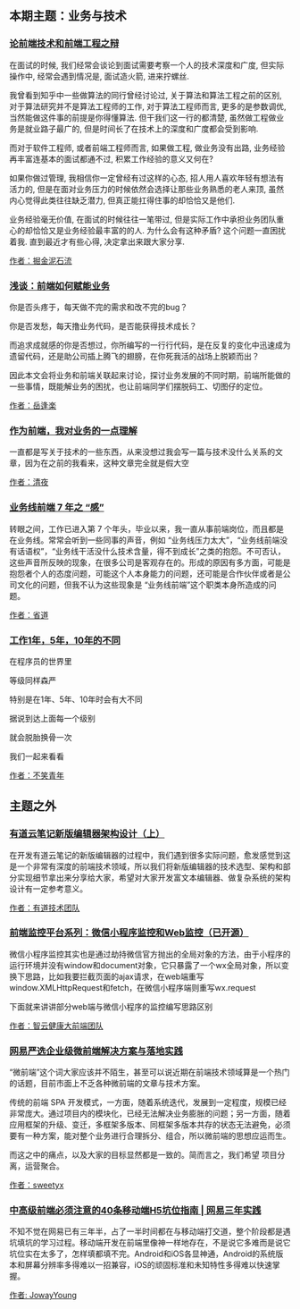 ## 本期主题：业务与技术

### [论前端技术和前端工程之辩](https://juejin.cn/post/6922711838924734477)

在面试的时候, 我们经常会谈论到面试需要考察一个人的技术深度和广度, 但实际操作中, 经常会遇到情况是, 面试造火箭, 进来拧螺丝.

我曾看到知乎中一些做算法的同行曾经讨论过, 关于算法和算法工程之前的区别, 对于算法研究并不是算法工程师的工作, 对于算法工程师而言, 更多的是参数调优, 当然能做这件事的前提是你得懂算法. 但干我们这一行的都清楚, 虽然做工程做业务是就业路子最广的, 但是时间长了在技术上的深度和广度都会受到影响.

而对于软件工程师, 或者前端工程师而言, 如果做工程, 做业务没有出路, 业务经验再丰富连基本的面试都通不过, 积累工作经验的意义又何在?

如果你做过管理, 我相信你一定曾经有过这样的心态, 招人用人喜欢年轻有想法有活力的, 但是在面对业务压力的时候依然会选择让那些业务熟悉的老人来顶, 虽然内心觉得此类往往缺乏潜力, 但真正能扛得住事的却恰恰又是他们.

业务经验毫无价值, 在面试的时候往往一笔带过, 但是实际工作中承担业务团队重心的却恰恰又是业务经验最丰富的的人. 为什么会有这种矛盾? 这个问题一直困扰着我. 直到最近才有些心得, 决定拿出来跟大家分享.

[作者：掘金泥石流](https://juejin.cn/post/6922711838924734477)

### [浅谈：前端如何赋能业务](https://zhuanlan.zhihu.com/p/62722892)

你是否头疼于，每天做不完的需求和改不完的bug？

你是否发愁，每天撸业务代码，是否能获得技术成长？

而追求成就感的你是否想过，你所编写的一行行代码，是在反复的变化中迅速成为遗留代码，还是助公司插上腾飞的翅膀，在你死我活的战场上脱颖而出？

因此本文会将业务和前端关联起来讨论，探讨业务发展的不同时期，前端所能做的一些事情，既能解业务的困扰，也让前端同学们摆脱码工、切图仔的定位。

[作者：岳逢楽](https://zhuanlan.zhihu.com/p/62722892)

### [作为前端，我对业务的一点理解](https://juejin.cn/post/6876977166051966984)

一直都是写关于技术的一些东西，从来没想过我会写一篇与技术没什么关系的文章，因为在之前的我看来，这种文章完全就是假大空

[作者：清夜](https://juejin.cn/post/6876977166051966984)

### [业务线前端 7 年之 “感”](https://mp.weixin.qq.com/s/kfKJDzbWKChIkGgjL0-_CQ)

转眼之间，工作已进入第 7 个年头，毕业以来，我一直从事前端岗位，而且都是在业务线。常常会听到一些同事的声音，例如 “业务线压力太大”，“业务线前端没有话语权”，“业务线干活没什么技术含量，得不到成长”之类的抱怨。不可否认，这些声音所反映的现象，在很多公司是客观存在的。形成的原因有多方面，可能是抱怨者个人的态度问题，可能这个人本身能力的问题，还可能是合作伙伴或者是公司文化的问题，但我不认为这些现象是 “业务线前端”这个职类本身所造成的问题。

[作者：省道](https://mp.weixin.qq.com/s/kfKJDzbWKChIkGgjL0-_CQ)

### [工作1年，5年，10年的不同](https://mp.weixin.qq.com/s/sMJfBccfLg9OCaq_YLuueg)

在程序员的世界里

等级同样森严

特别是在1年、5年、10年时会有大不同

据说到达上面每一个级别

就会脱胎换骨一次

我们一起来看看

[作者：不笑青年](https://mp.weixin.qq.com/s/sMJfBccfLg9OCaq_YLuueg)

## 主题之外

### [有道云笔记新版编辑器架构设计（上）](https://mp.weixin.qq.com/s/9L8yqxKptFbe1-cE3C5KEQ)

在开发有道云笔记的新版编辑器的过程中，我们遇到很多实际问题，愈发感觉到这是一个非常有深度的前端技术领域，所以我们将新版编辑器的技术选型、架构和部分实现细节拿出来分享给大家，希望对大家开发富文本编辑器、做复杂系统的架构设计有一定参考意义。

[作者：有道技术团队](https://mp.weixin.qq.com/s/9L8yqxKptFbe1-cE3C5KEQ)

### [前端监控平台系列：微信小程序监控和Web监控（已开源）](https://juejin.cn/post/6921549680639737863)

微信小程序监控其实也是通过劫持微信官方抛出的全局对象的方法，由于小程序的运行环境并没有window和document对象，它只暴露了一个wx全局对象，所以变换下思路，比如我要拦截页面的ajax请求，在web端重写window.XMLHttpRequest和fetch，在微信小程序端则重写wx.request

下面就来讲讲部分web端与微信小程序的监控编写思路区别

[作者：智云健康大前端团队](https://juejin.cn/post/6921549680639737863)

### [网易严选企业级微前端解决方案与落地实践](https://zhuanlan.zhihu.com/p/97226980)

“微前端”这个词大家应该并不陌生，甚至可以说近期在前端技术领域算是一个热门的话题，目前市面上不乏各种微前端的文章与技术方案。

传统的前端 SPA 开发模式，一方面，随着系统迭代，发展到一定程度，规模已经非常庞大。通过项目内的模块化，已经无法解决业务膨胀的问题；另一方面，随着应用框架的升级、变迁，多框架多版本、同框架多版本共存的状态无法避免，必须要有一种方案，能对整个业务进行合理拆分、组合，所以微前端的思想应运而生。

而这之中的痛点，以及大家的目标显然都是一致的。简而言之，我们希望 项目分离，运营聚合。

[作者：sweetyx](https://zhuanlan.zhihu.com/p/97226980)

### [中高级前端必须注意的40条移动端H5坑位指南 | 网易三年实践](https://mp.weixin.qq.com/s/0F0Pd1Qzmf3YCXkcEHbzgw)

不知不觉在网易已有三年半，占了一半时间都在与移动端打交道，整个阶段都是遇坑填坑的学习过程。移动端开发在前端里像神一样地存在，不是说它多难而是说它坑位实在太多了，怎样填都填不完。Android和iOS各显神通，Android的系统版本和屏幕分辨率多得难以一招兼容，iOS的顽固标准和未知特性多得难以快速掌握。

[作者: JowayYoung](https://mp.weixin.qq.com/s/0F0Pd1Qzmf3YCXkcEHbzgw)

